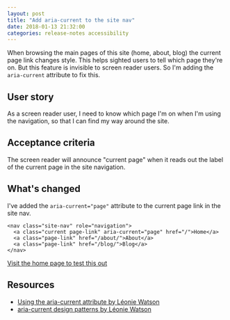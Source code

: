 ```yaml
---
layout: post   
title: "Add aria-current to the site nav"
date: 2018-01-13 21:32:00  
categories: release-notes accessibility
---
```


When browsing the main pages of this site (home, about, blog) the current page link changes style. This helps sighted users to tell which page they're on. But this feature is invisible to screen reader users. So I'm adding the `aria-current` attribute to fix this.

## User story

As a screen reader user, I need to know which page I'm on when I'm using the navigation, so that I can find my way around the site.

## Acceptance criteria

The screen reader will announce "current page" when it reads out the label of the current page in the site navigation.

## What's changed

I've added the `aria-current="page"` attribute to the current page link in the site nav.

```
<nav class="site-nav" role="navigation">
  <a class="current page-link" aria-current="page" href="/">Home</a>
  <a class="page-link" href="/about/">About</a>
  <a class="page-link" href="/blog/">Blog</a>
</nav>
```

[Visit the home page to test this out](/)

## Resources
- [Using the aria-current attribute by Léonie Watson](https://tink.uk/using-the-aria-current-attribute/)
- [aria-current design patterns by Léonie Watson](http://design-patterns.tink.uk/aria-current/)
